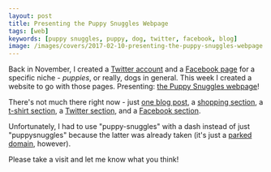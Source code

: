```yaml
---
layout: post
title: Presenting the Puppy Snuggles Webpage
tags: [web]
keywords: [puppy snuggles, puppy, dog, twitter, facebook, blog]
image: /images/covers/2017-02-10-presenting-the-puppy-snuggles-webpage.png
---
```


Back in November, I created a [Twitter account](https://twitter.com/puppy_snuggles) and a [Facebook page]() for a specific niche - *puppies*, or really, dogs in general. This week I created a website to go with those pages. Presenting: [the Puppy Snuggles webpage](http://www.puppy-snuggles.com/)!

There's not much there right now - just [one blog post](http://www.puppy-snuggles.com/blog/introducing-puppy-snuggles/), a [shopping section](http://www.puppy-snuggles.com/shop/), a [t-shirt section](http://www.puppy-snuggles.com/tshirts/), a [Twitter section](http://www.puppy-snuggles.com/twitter/), and a [Facebook section](http://www.puppy-snuggles.com/facebook/).

Unfortunately, I had to use "puppy-snuggles" with a dash instead of just "puppysnuggles" because the latter was already taken (it's just a [parked domain](https://en.wikipedia.org/wiki/Domain_parking), however). 

Please take a visit and let me know what you think!
